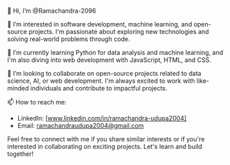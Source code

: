 👋 Hi, I’m @Ramachandra-2096

👀 I’m interested in software development, machine learning, and open-source projects. I'm passionate about exploring new technologies and solving real-world problems through code.

🌱 I’m currently learning Python for data analysis and machine learning, and I'm also diving into web development with JavaScript, HTML, and CSS.

💞️ I’m looking to collaborate on open-source projects related to data science, AI, or web development. I'm always excited to work with like-minded individuals and contribute to impactful projects.

📫 How to reach me:
  - LinkedIn: [www.linkedin.com/in/ramachandra-udupa2004]
  - Email: ramachandraudupa2004@gmail.com

Feel free to connect with me if you share similar interests or if you're interested in collaborating on exciting projects. Let's learn and build together!


